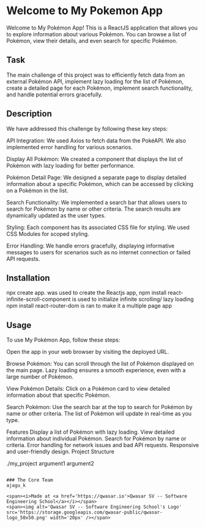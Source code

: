 # Welcome to My Pokemon App
Welcome to My Pokémon App! This is a ReactJS application that allows you to explore information about various Pokémon.
You can browse a list of Pokémon, view their details, and even search for specific Pokémon.

## Task
The main challenge of this project was to efficiently fetch data from an external Pokémon API, implement lazy loading for the list of Pokémon, create a detailed page for each Pokémon, implement search functionality, and handle potential errors gracefully.

## Description
We have addressed this challenge by following these key steps:

API Integration: We used Axios to fetch data from the PokéAPI. We also implemented error handling for various scenarios.

Display All Pokémon: We created a component that displays the list of Pokémon with lazy loading for better performance.

Pokémon Detail Page: We designed a separate page to display detailed information about a specific Pokémon, which can be accessed by clicking on a Pokémon in the list.

Search Functionality: We implemented a search bar that allows users to search for Pokémon by name or other criteria. The search results are dynamically updated as the user types.

Styling: Each component has its associated CSS file for styling. We used CSS Modules for scoped styling.

Error Handling: We handle errors gracefully, displaying informative messages to users for scenarios such as no internet connection or failed API requests.

## Installation
npx create app. was used to create the Reactjs app,
npm install react-infinite-scroll-component is used to initialize infinite scrolling/ lazy loading
npm install react-router-dom is ran to make it a multiple page app

## Usage
To use My Pokémon App, follow these steps:

Open the app in your web browser by visiting the deployed URL.

Browse Pokémon: You can scroll through the list of Pokémon displayed on the main page. Lazy loading ensures a smooth experience, even with a large number of Pokémon.

View Pokémon Details: Click on a Pokémon card to view detailed information about that specific Pokémon.

Search Pokémon: Use the search bar at the top to search for Pokémon by name or other criteria. The list of Pokémon will update in real-time as you type.

Features
Display a list of Pokémon with lazy loading.
View detailed information about individual Pokémon.
Search for Pokémon by name or criteria.
Error handling for network issues and bad API requests.
Responsive and user-friendly design.
Project Structure

./my_project argument1 argument2
```

### The Core Team
ajagu_k

<span><i>Made at <a href='https://qwasar.io'>Qwasar SV -- Software Engineering School</a></i></span>
<span><img alt='Qwasar SV -- Software Engineering School's Logo' src='https://storage.googleapis.com/qwasar-public/qwasar-logo_50x50.png' width='20px' /></span>

